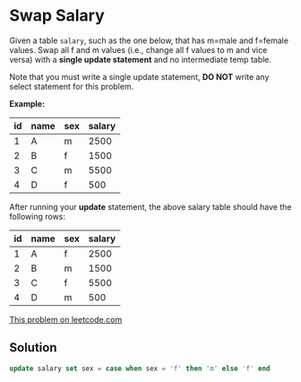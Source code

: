 # Swap Salary

<p>
Given a table <code>salary</code>, such as the one below, that has m=male and
f=female values. Swap all f and m values (i.e., change all f values to m and
vice versa) with a <strong>single update statement</strong> and no intermediate
temp table.
</p>

<p>
Note that you must write a single update statement, <strong>DO NOT</strong>
write any select statement for this problem.
</p>

<p><strong>Example:</strong></p>

| id | name | sex | salary |
|----|------|-----|--------|
|  1 |    A |   m |   2500 |
|  2 |    B |   f |   1500 |
|  3 |    C |   m |   5500 |
|  4 |    D |   f |    500 |

After running your <strong>update</strong> statement, the above salary table
should have the following rows:

| id | name | sex | salary |
|----|------|-----|--------|
|  1 |    A |   f |   2500 |
|  2 |    B |   m |   1500 |
|  3 |    C |   f |   5500 |
|  4 |    D |   m |    500 |

[This problem on leetcode.com](https://leetcode.com/problems/swap-salary/)

## Solution

```sql
update salary set sex = case when sex = 'f' then 'm' else 'f' end
```
